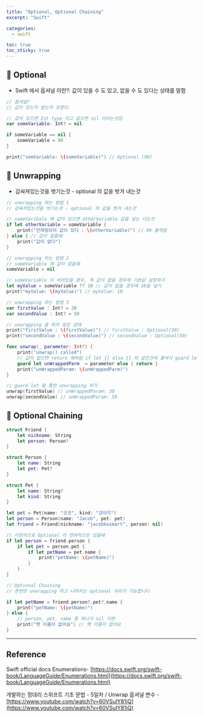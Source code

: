 ```yaml
---
title: "Optional, Optional Chaining"
excerpt: "Swift"

categories:
  - swift

toc: true
toc_sticky: true
---
```


## 🔷 Optional

- Swift 에서 옵셔널 이란?: 값이 있을 수 도 있고, 없을 수 도 있다는 상태를 말함

```swift
// 옵셔널?
// 값이 있는지 없는지 모른다.

// 값이 있으면 Int type 이고 없으면 nil 이라는것임
var someVariable: Int? = nil

if someVariable == nil {
	someVariable = 90
}

print("somVariable: \(someVariable)") // Optional (90)
```

## 🔷 Unwrapping

- 감싸져있는것을 벗기는것 - optional 의 값을 벗겨 내는것

```swift
// unwrapping 하는 방법 1
// 감싸져있는것을 벗기는것 - optional 의 값을 벗겨 내는것

// someVaribale 에 값이 있으면 otherVariable 값을 넣는 다는것
if let otherVariable = someVariable {
	print("언래핑되어 값이 있다 : \(otherVariable)") // 90 출력됨
} else { // 값이 없을때
	print("값이 없다")
}
```

```swift
// unwrapping 하는 방법 2
// someVariable 에 값이 없을때
someVariable = nil

// someVariable 이 비어있을 경우, 즉 값이 없을 경우에 기본값 설정하기
let myValue = someVariable ?? 10 // 값이 없을 경우에 10을 넣기
print("myValue: \(myValue)") // myValue: 10
```

```swift
// unwrapping 하는 방법 3
var firstValue : Int? = 30
var secondValue : Int? = 50

// unwrapping 을 하지 않은 상태
print("firstValue : \(firstValue)") // firstValue : Optional(30)
print("secondValue : \(secondValue)") // secondValue : Optional(50)

func unwrap(_ parameter: Int?) {
	print("unwrap() called")
	// 값이 없으면 return 해버림 if let {} else {} 와 같은건데 줄여서 guard let 으로 자주 쓰임 (값이 없으면 지나간다 라는 뜻임)
	guard let unWrappedParm  = parameter else { return }
	print("unWrappedParam: \(unWrappedParm)")
}

// guard let 을 통한 unwrapping 하기
unwrap(firstValue) // unWrappedParam: 30
unwrap(secondValue) // unWrappedParam: 50
```

## 🔷 Optional Chaining

```swift
struct Friend {
	let nickname: String
	let person: Person?
}

struct Person {
	let name: String
	let pet: Pet?
}

struct Pet {
	let name: String?
	let kind: String
}

let pet = Pet(name: "코코", kind: "강아지")
let person = Person(name: "Jacob", pet: pet)
let friend = Friend(nickname: "jacobkosmart", person: nil)

// 이런식으로 Optional 이 연쇄적으로 있을때
if let person = friend.person {
	if let pet = person.pet {
		if let petName = pet.name {
			print("petName: \(petName)")
		}
	}
}

// Optional Chaining
// 한번만 unwrapping 하고 나머지는 optional 처리가 가능합니다

if let petName = friend.person?.pet?.name {
	print("petName: \(petName)")
} else {
	// person, pet, name 중 하나가 nil 이면
	print("팻 이름이 없어요") // 펫 이름이 없어요
}

```

---

<!-- 🔶 🔷 📌 🔑  -->

## Reference

Swift official docs Enumerations- [https://docs.swift.org/swift-book/LanguageGuide/Enumerations.html](https://docs.swift.org/swift-book/LanguageGuide/Enumerations.html)

개발하는 정대리 스위프트 기초 문법 - 5일차 / Unwrap 옵셔널 변수 - [https://www.youtube.com/watch?v=60VSuIY81iQ](https://www.youtube.com/watch?v=60VSuIY81iQ)
